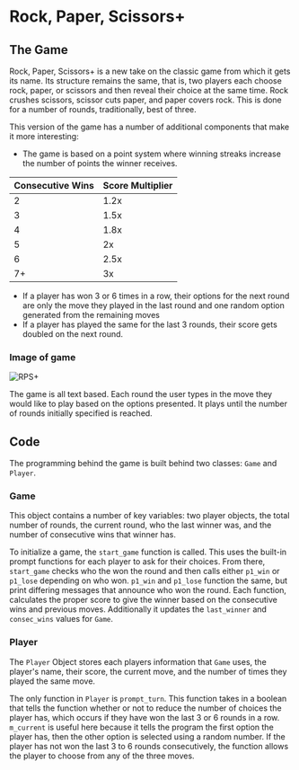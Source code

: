 # Rock, Paper, Scissors+

## The Game

Rock, Paper, Scissors+ is a new take on the classic game from which it gets its name. Its structure remains the same, that is, two players each choose rock, paper, or scissors and then reveal their choice at the same time. Rock crushes scissors, scissor cuts paper, and paper covers rock. This is done for a number of rounds, traditionally, best of three.

This version of the game has a number of additional components that make it more interesting:

- The game is based on a point system where winning streaks increase the number of points the winner receives.  

| Consecutive Wins | Score Multiplier |
|------------------|------------------|
| 2                | 1.2x             |
| 3                | 1.5x             |
| 4                | 1.8x             |
| 5                | 2x               |
| 6                | 2.5x             |
| 7+               | 3x               |  

- If a player has won 3 or 6 times in a row, their options for the next round are only the move they played in the last round and one random option generated from the remaining moves
- If a player has played the same for the last 3 rounds, their score gets doubled on the next round.

### Image of game

![RPS+](https://github.com/antonqp/Rice-Games-Internship/blob/master/Session%202P%20-%20Rock%2C%20Paper%2C%20Scissors%20Plus/RPS%2B%20In%20Game.png)

The game is all text based. Each round the user types in the move they would like to play based on the options presented. It plays until the number of rounds initially specified is reached.

## Code

The programming behind the game is built behind two classes: `Game` and `Player`.

### Game
This object contains a number of key variables: two player objects, the total number of rounds, the current round, who the last winner was, and the number of consecutive wins that winner has.

To initialize a game, the `start_game` function is called. This uses the built-in prompt functions for each player to ask for their choices. From there, `start_game` checks who the won the round and then calls either `p1_win` or `p1_lose` depending on who won. `p1_win` and `p1_lose` function the same, but print differing messages that announce who won the round. Each function, calculates the proper score to give the winner based on the consecutive wins and previous moves. Additionally it updates the `last_winner` and `consec_wins` values for `Game`.

### Player

The `Player` Object stores each players information that `Game` uses, the player's name, their score, the current move, and the number of times they played the same move.

The only function in `Player` is `prompt_turn`. This function takes in a boolean that tells the function whether or not to reduce the number of choices the player has, which occurs if they have won the last 3 or 6 rounds in a row. `m_current` is useful here because it tells the program the first option the player has, then the other option is selected using a random number. If the player has not won the last 3 to 6 rounds consecutively, the function allows the player to choose from any of the three moves.
